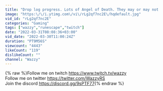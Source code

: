 ```yaml
---
title: "Drop log progress. Lots of Angel of Death. They may or may not be related."
image: "https:\/\/i.ytimg.com\/vi\/rLg2qf7nc2E\/hqdefault.jpg"
vid_id: "rLg2qf7nc2E"
categories: "Gaming"
tags: ["wazzy","runescape","twitch"]
date: "2022-03-31T08:08:36+03:00"
vid_date: "2022-03-30T11:00:24Z"
duration: "PT9M56S"
viewcount: "4443"
likeCount: "119"
dislikeCount: ""
channel: "Wazzy"
---
```

{% raw %}Follow me on twitch <a rel="nofollow" target="blank" href="https://www.twitch.tv/wazzy">https://www.twitch.tv/wazzy</a><br />Follow me on twitter <a rel="nofollow" target="blank" href="https://twitter.com/WazzyRS">https://twitter.com/WazzyRS</a><br />Join the discord <a rel="nofollow" target="blank" href="https://discord.gg/9sPTF77">https://discord.gg/9sPTF77</a>{% endraw %}
